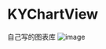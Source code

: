 # KYChartView
自己写的图表库
![image](https://user-images.githubusercontent.com/14053894/195299530-636c4451-1dc7-4491-b8ae-29a664da55ea.png)
